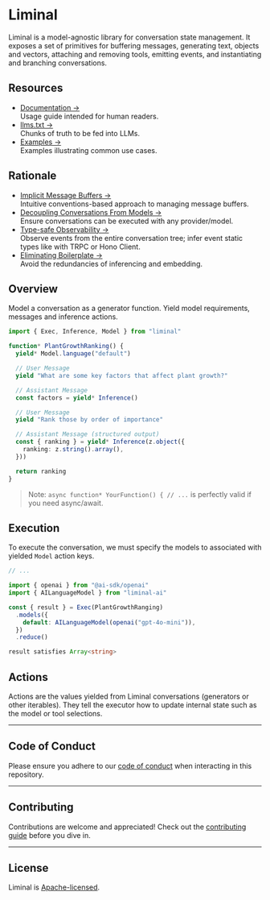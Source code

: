 # Liminal <Badge type="warning" text="beta" />

Liminal is a model-agnostic library for conversation state management. It
exposes a set of primitives for buffering messages, generating text, objects and
vectors, attaching and removing tools, emitting events, and instantiating and
branching conversations.

## Resources

- [Documentation &rarr;](https://liminal.land)<br />Usage guide intended for
  human readers.
- [llms.txt &rarr;](./llms.txt)<br />Chunks of truth to be fed into LLMs.
- [Examples &rarr;](https://github.com/harrysolovay/liminal/tree/main/examples)<br />Examples
  illustrating common use cases.

## Rationale

- [Implicit Message Buffers &rarr;](https://liminal.land/rationale/implicit_message_buffers.md)<br />Intuitive
  conventions-based approach to managing message buffers.
- [Decoupling Conversations From Models &rarr;](https://liminal.land/rationale/decoupling_from_models)<br />Ensure
  conversations can be executed with any provider/model.
- [Type-safe Observability &rarr;](https://liminal.land/rationale/type-safe_observability)<br />Observe
  events from the entire conversation tree; infer event static types like with
  TRPC or Hono Client.
- [Eliminating Boilerplate &rarr;](https://liminal.land/rationale/eliminating_boilerplate.md)<br />Avoid
  the redundancies of inferencing and embedding.

## Overview

Model a conversation as a generator function. Yield model requirements, messages
and inference actions.

```ts
import { Exec, Inference, Model } from "liminal"

function* PlantGrowthRanking() {
  yield* Model.language("default")

  // User Message
  yield "What are some key factors that affect plant growth?"

  // Assistant Message
  const factors = yield* Inference()

  // User Message
  yield "Rank those by order of importance"

  // Assistant Message (structured output)
  const { ranking } = yield* Inference(z.object({
    ranking: z.string().array(),
  }))

  return ranking
}
```

> Note: `async function* YourFunction() { // ...` is perfectly valid if you need
> async/await.

## Execution

To execute the conversation, we must specify the models to associated with
yielded `Model` action keys.

```ts
// ...

import { openai } from "@ai-sdk/openai"
import { AILanguageModel } from "liminal-ai"

const { result } = Exec(PlantGrowthRanging)
  .models({
    default: AILanguageModel(openai("gpt-4o-mini")),
  })
  .reduce()

result satisfies Array<string>
```

## Actions

Actions are the values yielded from Liminal conversations (generators or other
iterables). They tell the executor how to update internal state such as the
model or tool selections.

---

## **Code of Conduct**

Please ensure you adhere to our [code of conduct](CODE_OF_CONDUCT.md) when
interacting in this repository.

---

## **Contributing**

Contributions are welcome and appreciated! Check out the
[contributing guide](CONTRIBUTING.md) before you dive in.

---

## **License**

Liminal is [Apache-licensed](LICENSE).
